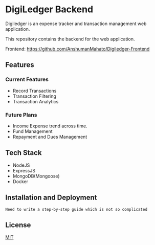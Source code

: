 # DigiLedger Backend

Digiledger is an expense tracker and transaction management web application.

This repository contains the backend for the web application.

Frontend: https://github.com/AnshumanMahato/Digiledger-Frontend

## Features
### Current Features
  - Record Transactions
  - Transaction Filtering
  - Transaction Analytics
### Future Plans
  - Income Expense trend across time.
  - Fund Management
  - Repayment and Dues Management

## Tech Stack
- NodeJS
- ExpressJS
- MongoDB(Mongoose)
- Docker

## Installation and Deployment

` Need to write a step-by-step guide which is not so complicated `

## License
[MIT](LICENSE.md)

